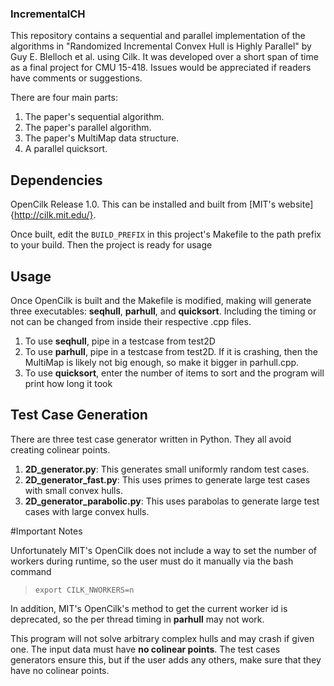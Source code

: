 ### IncrementalCH

This repository contains a sequential and parallel implementation of the algorithms in "Randomized Incremental Convex Hull is Highly Parallel" by Guy E. Blelloch et al. using Cilk. It was developed over a short span of time as a final project for CMU 15-418. Issues would be appreciated if readers have comments or suggestions.

There are four main parts:
1. The paper's sequential algorithm.
2. The paper's parallel algorithm.
3. The paper's MultiMap data structure.
4. A parallel quicksort.

## Dependencies

OpenCilk Release 1.0. This can be installed and built from [MIT's website]{http://cilk.mit.edu/}.

Once built, edit the `BUILD_PREFIX` in this project's Makefile to the path prefix to your build. Then the project is ready for usage

## Usage

Once OpenCilk is built and the Makefile is modified, making will generate three executables: **seqhull**, **parhull**, and **quicksort**. Including the timing or not can be changed from inside their respective .cpp files.

1. To use **seqhull**, pipe in a testcase from test2D
2. To use **parhull**, pipe in a testcase from test2D. If it is crashing, then the MultiMap is likely not big enough, so make it bigger in parhull.cpp. 
3. To use **quicksort**, enter the number of items to sort and the program will print how long it took 

## Test Case Generation

There are three test case generator written in Python. They all avoid creating colinear points.

1. **2D_generator.py**: This generates small uniformly random test cases.
2. **2D_generator_fast.py**: This uses primes to generate large test cases with small convex hulls.
3. **2D_generator_parabolic.py**: This uses parabolas to generate large test cases with large convex hulls.

#Important Notes

Unfortunately MIT's OpenCilk does not include a way to set the number of workers during runtime, so the user must do it manually via the bash command

> `export CILK_NWORKERS=n`

In addition, MIT's OpenCilk's method to get the current worker id is deprecated, so the per thread timing in **parhull** may not work.

This program will not solve arbitrary complex hulls and may crash if given one. The input data must have **no colinear points**. The test cases generators ensure this, but if the user adds any others, make sure that they have no colinear points.
